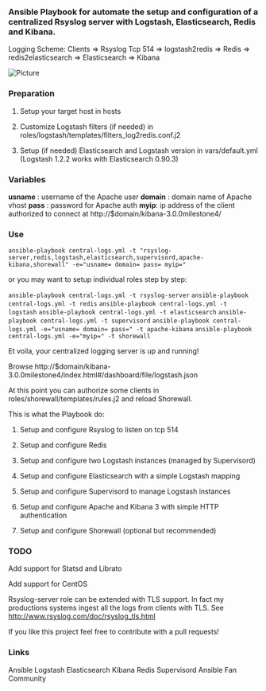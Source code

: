 ### Ansible Playbook for automate the setup and configuration of a centralized Rsyslog server with Logstash, Elasticsearch, Redis and Kibana.

Logging Scheme: Clients => Rsyslog Tcp 514 => logstash2redis => Redis => redis2elasticsearch => Elasticsearch => Kibana

![Picture](http://www.servermanaged.it/wp-content/uploads/2013/10/Setup-Logstash-Elasticsearch-Kibana.png)

### Preparation

1. Setup your target host in hosts

2. Customize Logstash filters (if needed) in roles/logstash/templates/filters_log2redis.conf.j2

3. Setup (if needed) Elasticsearch and Logstash version in vars/default.yml (Logstash 1.2.2 works with Elasticsearch 0.90.3)

### Variables

**usname** : username of the Apache user 
**domain** : domain name of Apache vhost
**pass** : password for Apache auth
**myip**: ip address of the client authorized to connect at http://$domain/kibana-3.0.0milestone4/

### Use

`ansible-playbook central-logs.yml -t "rsyslog-server,redis,logstash,elasticsearch,supervisord,apache-kibana,shorewall" -e="usname= domain= pass= myip="`

or you may want to setup individual roles step by step:

`ansible-playbook central-logs.yml -t rsyslog-server`
`ansible-playbook central-logs.yml -t redis`
`ansible-playbook central-logs.yml -t logstash`
`ansible-playbook central-logs.yml -t elasticsearch`
`ansible-playbook central-logs.yml -t supervisord`
`ansible-playbook central-logs.yml -e="usname= domain= pass=" -t apache-kibana`
`ansible-playbook central-logs.yml -e="myip=" -t shorewall`

Et voila, your centralized logging server is up and running!

Browse http://$domain/kibana-3.0.0milestone4/index.html#/dashboard/file/logstash.json

At this point you can authorize some clients in roles/shorewall/templates/rules.j2 and reload Shorewall.

This is what the Playbook do:

1. Setup and configure Rsyslog to listen on tcp 514

2. Setup and configure Redis

3. Setup and configure two Logstash instances (managed by Supervisord)

4. Setup and configure Elasticsearch with a simple Logstash mapping

5. Setup and configure Supervisord to manage Logstash instances

6. Setup and configure Apache and Kibana 3 with simple HTTP authentication

7. Setup and configure Shorewall (optional but recommended)

### TODO

Add support for Statsd and Librato

Add support for CentOS

Rsyslog-server role can be extended with TLS support. In fact my productions systems ingest all the logs from clients with TLS.
See http://www.rsyslog.com/doc/rsyslog_tls.html

If you like this project feel free to contribute with a pull requests!

### Links

Ansible
Logstash
Elasticsearch
Kibana
Redis
Supervisord
Ansible Fan Community
